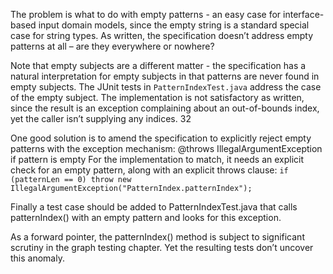 The problem is what to do with empty patterns - an easy case for interface-based input domain models, since the empty string is a standard special case for string types. As written, the specification doesn’t address empty patterns at all – are they everywhere or nowhere?

Note that empty subjects are a different matter - the specification has a natural interpretation for empty subjects in that patterns are never found in empty subjects. The JUnit tests in `PatternIndexTest.java` address the case of the empty subject.
The implementation is not satisfactory as written, since the result is an exception complaining about an out-of-bounds index, yet the caller isn’t supplying any indices.
32

One good solution is to amend the specification to explicitly reject empty patterns with the exception mechanism: @throws IllegalArgumentException if pattern is empty
For the implementation to match, it needs an explicit check for an empty pattern, along with an explicit throws clause:
`if (patternLen == 0) throw new IllegalArgumentException("PatternIndex.patternIndex");`

Finally a test case should be added to PatternIndexTest.java that calls patternIndex()
with an empty pattern and looks for this exception.

As a forward pointer, the patternIndex() method is subject to significant scrutiny in the
graph testing chapter. Yet the resulting tests don’t uncover this anomaly.
